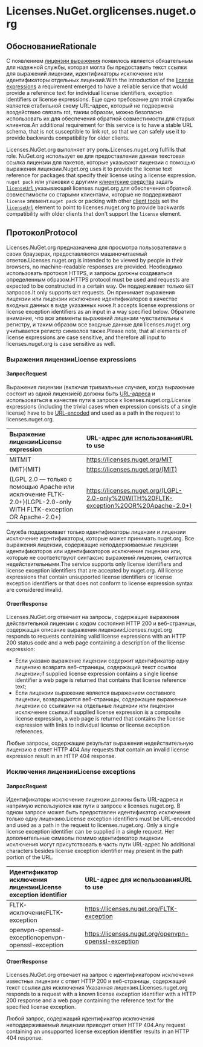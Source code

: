 # <a name="licensesnugetorg"></a><span data-ttu-id="5d8b5-101">Licenses.NuGet.org</span><span class="sxs-lookup"><span data-stu-id="5d8b5-101">licenses.nuget.org</span></span>

## <a name="rationale"></a><span data-ttu-id="5d8b5-102">Обоснование</span><span class="sxs-lookup"><span data-stu-id="5d8b5-102">Rationale</span></span>

<span data-ttu-id="5d8b5-103">С появлением [лицензии выражения](nuspec.md#license) появилось является обязательным для надежной службы, которая могла бы предоставить текст ссылки для выражений лицензии, идентификаторы исключение или идентификаторы отдельных лицензий.</span><span class="sxs-lookup"><span data-stu-id="5d8b5-103">With the introduction of the [license expressions](nuspec.md#license) a requirement emerged to have a reliable service that would provide a reference text for individual license identifiers, exception identifiers or license expressions.</span></span>
<span data-ttu-id="5d8b5-104">Еще одно требование для этой службы является стабильной схему URL-адрес, который не подвержена воздействию связать rot, таким образом, можно безопасно использовать их для обеспечения обратной совместимости для старых клиентов.</span><span class="sxs-lookup"><span data-stu-id="5d8b5-104">An additional requirement for this service is to have a stable URL schema, that is not susceptible to link rot, so that we can safely use it to provide backwards compatibility for older clients.</span></span>

<span data-ttu-id="5d8b5-105">Licenses.NuGet.org выполняет эту роль.</span><span class="sxs-lookup"><span data-stu-id="5d8b5-105">Licenses.nuget.org fulfills that role.</span></span> <span data-ttu-id="5d8b5-106">NuGet.org использует ее для предоставления данная текстовая ссылка лицензии для пакетов, которые указывают лицензии с помощью выражения лицензии.</span><span class="sxs-lookup"><span data-stu-id="5d8b5-106">Nuget.org uses it to provide the license text reference for packages that specify their license using a license expression.</span></span> <span data-ttu-id="5d8b5-107">`nuget pack` или упаковки с другими [клиентские средства](https://docs.microsoft.com/en-us/nuget/install-nuget-client-tools) задать [ `licenseUrl` ](nuspec.md#licenseurl) указывающий licenses.nuget.org для обеспечения обратной совместимости со старыми клиентами, которые не поддерживают `license` элемент.</span><span class="sxs-lookup"><span data-stu-id="5d8b5-107">`nuget pack` or packing with other [client tools](https://docs.microsoft.com/en-us/nuget/install-nuget-client-tools) set the [`licenseUrl`](nuspec.md#licenseurl) element to point to licenses.nuget.org to provide backwards compatibility with older clients that don't support the `license` element.</span></span>

## <a name="protocol"></a><span data-ttu-id="5d8b5-108">Протокол</span><span class="sxs-lookup"><span data-stu-id="5d8b5-108">Protocol</span></span>

<span data-ttu-id="5d8b5-109">Licenses.NuGet.org предназначена для просмотра пользователями в своих браузерах, предоставляются машиночитаемый ответов.</span><span class="sxs-lookup"><span data-stu-id="5d8b5-109">Licenses.nuget.org is intended to be viewed by people in their browsers, no machine-readable responses are provided.</span></span>
<span data-ttu-id="5d8b5-110">Необходимо использовать протокол HTTPS, и запросы должны создаваться определенным образом.</span><span class="sxs-lookup"><span data-stu-id="5d8b5-110">HTTPS protocol must be used and requests are expected to be constructed in a certain way.</span></span> <span data-ttu-id="5d8b5-111">Он поддерживает только `GET` запросов.</span><span class="sxs-lookup"><span data-stu-id="5d8b5-111">It only supports `GET` requests.</span></span>
<span data-ttu-id="5d8b5-112">Он принимает выражения лицензии или лицензии исключение идентификаторов в качестве входных данных в виде указанных ниже.</span><span class="sxs-lookup"><span data-stu-id="5d8b5-112">It accepts license expressions or license exception identifiers as an input in a way specified below.</span></span> <span data-ttu-id="5d8b5-113">Обратите внимание, что все элементы выражений лицензии чувствительны к регистру, и таким образом все входные данные для licenses.nuget.org учитывается регистр символов также.</span><span class="sxs-lookup"><span data-stu-id="5d8b5-113">Please note, that all elements of license expressions are case sensitive, and therefore all input to licenses.nuget.org is case sensitive as well.</span></span>

### <a name="license-expressions"></a><span data-ttu-id="5d8b5-114">Выражения лицензии</span><span class="sxs-lookup"><span data-stu-id="5d8b5-114">License expressions</span></span>

#### <a name="request"></a><span data-ttu-id="5d8b5-115">Запрос</span><span class="sxs-lookup"><span data-stu-id="5d8b5-115">Request</span></span>

<span data-ttu-id="5d8b5-116">Выражения лицензии (включая тривиальные случаев, когда выражение состоит из одной лицензией) должны быть [URL-адреса](https://tools.ietf.org/html/rfc3986#section-2.1) и использоваться в качестве пути в запросе к licenses.nuget.org.</span><span class="sxs-lookup"><span data-stu-id="5d8b5-116">License expressions (including the trivial cases when expression consists of a single license) have to be [URL-encoded](https://tools.ietf.org/html/rfc3986#section-2.1) and used as a path in the request to licenses.nuget.org.</span></span>

| <span data-ttu-id="5d8b5-117">Выражение лицензии</span><span class="sxs-lookup"><span data-stu-id="5d8b5-117">License expression</span></span> | <span data-ttu-id="5d8b5-118">URL-адрес для использования</span><span class="sxs-lookup"><span data-stu-id="5d8b5-118">URL to use</span></span> |
|:---|:---|
<span data-ttu-id="5d8b5-119">MIT</span><span class="sxs-lookup"><span data-stu-id="5d8b5-119">MIT</span></span>                                                | https://licenses.nuget.org/MIT
<span data-ttu-id="5d8b5-120">(MIT)</span><span class="sxs-lookup"><span data-stu-id="5d8b5-120">(MIT)</span></span>                                              | https://licenses.nuget.org/(MIT)
<span data-ttu-id="5d8b5-121">(LGPL 2.0 — только с помощью Apache или исключение FLTK-2.0+)</span><span class="sxs-lookup"><span data-stu-id="5d8b5-121">(LGPL-2.0-only WITH FLTK-exception OR Apache-2.0+)</span></span> | https://licenses.nuget.org/(LGPL-2.0-only%20WITH%20FLTK-exception%20OR%20Apache-2.0+)

<span data-ttu-id="5d8b5-122">Служба поддерживает только идентификаторы лицензии и лицензии исключение идентификаторы, которые может принимать nuget.org. Все выражения лицензии, содержащие неподдерживаемые лицензии идентификаторов или идентификаторов исключение лицензии или, которые не соответствуют синтаксис выражений лицензии, считаются недействительными.</span><span class="sxs-lookup"><span data-stu-id="5d8b5-122">The service supports only license identifiers and license exception identifiers that are accepted by nuget.org. All license expressions that contain unsupported license identifiers or license exception identifiers or that does not conform to license expression syntax are considered invalid.</span></span>

#### <a name="response"></a><span data-ttu-id="5d8b5-123">Ответ</span><span class="sxs-lookup"><span data-stu-id="5d8b5-123">Response</span></span>

<span data-ttu-id="5d8b5-124">Licenses.NuGet.org отвечает на запросы, содержащие выражения действительной лицензии с кодом состояния HTTP 200 и веб-страницы, содержащая описание выражения лицензии:</span><span class="sxs-lookup"><span data-stu-id="5d8b5-124">Licenses.nuget.org responds to requests containing valid license expressions with an HTTP 200 status code and a web page containing a description of the license expression:</span></span>
* <span data-ttu-id="5d8b5-125">Если указано выражение лицензии содержит идентификатор одну лицензию возврата веб-страницы, содержащий текст ссылки лицензии;</span><span class="sxs-lookup"><span data-stu-id="5d8b5-125">if supplied license expression contains a single license identifier a web page is returned that contains that license reference text;</span></span>
* <span data-ttu-id="5d8b5-126">Если лицензии выражение является выражением составного лицензии, возвращаются веб-страницы, содержащее выражение лицензии со ссылками на отдельные лицензии или лицензии исключение ссылки.</span><span class="sxs-lookup"><span data-stu-id="5d8b5-126">if supplied license expression is a composite license expression, a web page is returned that contains the license expression with links to individual license or license exception references.</span></span>

<span data-ttu-id="5d8b5-127">Любые запросы, содержащие результат выражения недействительную лицензию в ответ HTTP 404.</span><span class="sxs-lookup"><span data-stu-id="5d8b5-127">Any requests that contain an invalid license expression result in an HTTP 404 response.</span></span>

### <a name="license-exceptions"></a><span data-ttu-id="5d8b5-128">Исключения лицензии</span><span class="sxs-lookup"><span data-stu-id="5d8b5-128">License exceptions</span></span>

#### <a name="request"></a><span data-ttu-id="5d8b5-129">Запрос</span><span class="sxs-lookup"><span data-stu-id="5d8b5-129">Request</span></span>

<span data-ttu-id="5d8b5-130">Идентификаторы исключение лицензии должны быть URL-адреса и напрямую используются как пути в запросе к licenses.nuget.org. В одном запросе может быть предоставлен идентификатор исключения только одну лицензию.</span><span class="sxs-lookup"><span data-stu-id="5d8b5-130">License exception identifiers must be URL-encoded and used as a path in the request to licenses.nuget.org. Only a single license exception identifier can be supplied in a single request.</span></span> <span data-ttu-id="5d8b5-131">Нет дополнительные символы помимо идентификатор лицензии исключения могут присутствовать в часть пути URL-адрес.</span><span class="sxs-lookup"><span data-stu-id="5d8b5-131">No additional characters besides license exception identifier may present in the path portion of the URL.</span></span>

| <span data-ttu-id="5d8b5-132">Идентификатор исключения лицензии</span><span class="sxs-lookup"><span data-stu-id="5d8b5-132">License exception identifier</span></span> | <span data-ttu-id="5d8b5-133">URL-адрес для использования</span><span class="sxs-lookup"><span data-stu-id="5d8b5-133">URL to use</span></span> |
|:---|:---|
<span data-ttu-id="5d8b5-134">FLTK-исключение</span><span class="sxs-lookup"><span data-stu-id="5d8b5-134">FLTK-exception</span></span>            | https://licenses.nuget.org/FLTK-exception
<span data-ttu-id="5d8b5-135">openvpn-openssl-exception</span><span class="sxs-lookup"><span data-stu-id="5d8b5-135">openvpn-openssl-exception</span></span> | https://licenses.nuget.org/openvpn-openssl-exception

#### <a name="response"></a><span data-ttu-id="5d8b5-136">Ответ</span><span class="sxs-lookup"><span data-stu-id="5d8b5-136">Response</span></span>

<span data-ttu-id="5d8b5-137">Licenses.NuGet.org отвечает на запрос с идентификатором исключения известных лицензии с ответ HTTP 200 и веб-страницы, содержащий текст ссылки для исключения Указанная лицензия.</span><span class="sxs-lookup"><span data-stu-id="5d8b5-137">Licenses.nuget.org responds to a request with a known license exception identifier with a HTTP 200 response and a web page containing the reference text for the specified license exception.</span></span>

<span data-ttu-id="5d8b5-138">Любой запрос, содержащий идентификатор исключения неподдерживаемый лицензии приводит ответ HTTP 404.</span><span class="sxs-lookup"><span data-stu-id="5d8b5-138">Any request containing an unsupported license exception identifier results in an HTTP 404 response.</span></span>